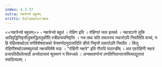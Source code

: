 ```yaml
---
index: 4.3.37
sutra: नक्षत्रेभ्यो बहुलम्
vritti: balamanorama
---
```


<<नक्षत्रेभ्यो बहुलम्>> - नक्षत्रेभ्यो बहुलं । रोहिण इति । रोहिण्यां जात इत्यर्थः । नक्षत्राऽणो लुकि आदिवृद्धिनिवृत्तौलुक्तद्धितलुकी॑ति स्त्रीप्रत्ययनिवृत्तिः । नच तथा सति तकारस्य नकारोऽपि निवर्तेतेति वाच्यं, न हि रोहितशब्दोऽयं वर्णविशेषवाचको येनवर्णादनुदात्ता॑दिति ङीपो निवृत्तौ तकारोऽपि निवर्तेत । किंतु रोहिणीशब्दोऽयमब्युत्पन्नो नक्षत्रविशेषे रूढः । "रोहिणी नक्षत्रे" इति गौरादि पाठान्ङीष् । अत एवरोहिणी नक्षत्रं प्रजापतिर्देवते॑त्यादौ अन्तोदात्तत्वं श्रूयमाणं न विरुध्यते । अन्यथावर्णानां तणतिनितान्ताना॑मित्याद्युत्तत्वं स्यादित्यलम् ।